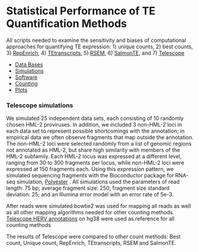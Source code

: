 # Statistical Performance of TE Quantification Methods

All scripts needed to examine the sensitivity and biases of computational approaches for quantifying TE expression: 1) unique counts, 2) best counts, 3) [RepEnrich](https://github.com/nerettilab/RepEnrich2), 4) [TEtranscripts](http://hammelllab.labsites.cshl.edu/software/), 5) [RSEM](http://deweylab.github.io/RSEM/), 6) [SalmonTE](https://github.com/LiuzLab/SalmonTE), and 7) [Telescope](https://github.com/mlbendall/telescope)

* [Data Bases](DB_creation.md)
* [Simulations](Simulations.md)
* [Software](Software.md)
* [Counting](Counting.md)
* [Plots](Images.md)

### Telescope simulations

We simulated 25 independent data sets, each consisting of 10 randomly chosen HML-2 proviruses. In addition, we included 3 non-HML-2 loci in each data set to represent possible shortcomings with the annotation; in empirical data we often observe fragments that map outside the annotation. The non-HML-2 loci were selected randomly from a list of genomic regions not annotated as HML-2, but share high similarity with members of the HML-2 subfamily. Each HML-2 locus was expressed at a different level, ranging from 30 to 300 fragments per locus, while non-HML-2 loci were expressed at 150 fragments each. Using this expression pattern, we simulated sequencing fragments with the Bioconductor package for RNA-seq simulation, [Polyester](https://bioconductor.org/packages/release/bioc/html/polyester.html) . All simulations used the parameters of read length: 75 bp; average fragment size: 250; fragment size standard deviation: 25; and an Illumina error model with an error rate of 5e-3.

After reads were simulated bowtie2 was used for mapping all reads as well as all other mapping algorithms needed for other counting methods. [Telescope HERV annotations](https://github.com/mlbendall/telescope_annotation_db/tree/master/builds) on hg38 were used as reference for all counting methods

The results of Telescope were compared to other count methods: Best count, Unique count, RepEnrich, TEtranscripts, RSEM and SalmonTE. 
